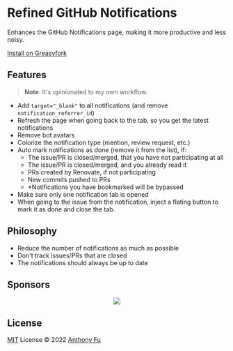 # Refined GitHub Notifications

Enhances the GitHub Notifications page, making it more productive and less noisy.

[Install on Greasyfork](https://greasyfork.org/en/scripts/461320-refined-github-notifications)

## Features

> **Note**: It's opinionated to my own workflow.

- Add `target="_blank"` to all notifications (and remove `notification_referrer_id`)
- Refresh the page when going back to the tab, so you get the latest notifications
- Remove bot avatars
- Colorize the notification type (mention, review request, etc.)
- Auto mark notifications as done (remove it from the list), if:
  - The issue/PR is closed/merged, that you have not participating at all
  - The issue/PR is closed/merged, and you already read it
  - PRs created by Renovate, if not participating
  - New commits pushed to PRs
  - *Notifications you have bookmarked will be bypassed
- Make sure only one notification tab is opened
- When going to the issue from the notification, inject a flating button to mark it as done and close the tab.

## Philosophy

- Reduce the number of notifications as much as possible
- Don't track issues/PRs that are closed
- The notifications should always be up to date

## Sponsors

<p align="center">
  <a href="https://cdn.jsdelivr.net/gh/antfu/static/sponsors.svg">
    <img src='https://cdn.jsdelivr.net/gh/antfu/static/sponsors.svg'/>
  </a>
</p>

## License

[MIT](./LICENSE) License © 2022 [Anthony Fu](https://github.com/antfu)
